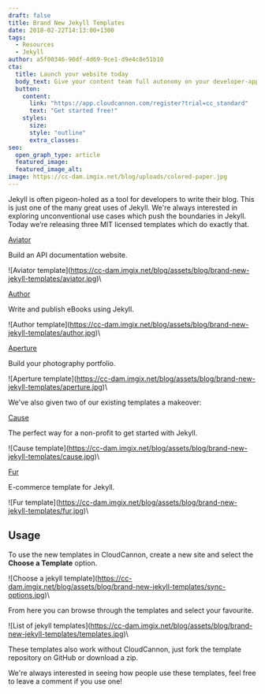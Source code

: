 ```yaml
---
draft: false
title: Brand New Jekyll Templates
date: 2018-02-22T14:13:00+1300
tags:
  - Resources
  - Jekyll
author: a5f00346-90df-4d69-9ce1-d9e4c8e51b10
cta:
  title: Launch your website today
  body_text: Give your content team full autonomy on your developer-approved tech stack with CloudCannon.
  button:
    content: 
      link: "https://app.cloudcannon.com/register?trial=cc_standard"
      text: "Get started free!"
    styles:
      size:
      style: "outline"
      extra_classes:
seo:
  open_graph_type: article
  featured_image:
  featured_image_alt:
image: https://cc-dam.imgix.net/blog/uploads/colored-paper.jpg
---
```

Jekyll is often pigeon-holed as a tool for developers to write their blog. This is just one of the many great uses of Jekyll. We're always interested in exploring unconventional use cases which push the boundaries in Jekyll. Today we’re releasing three MIT licensed templates which do exactly that.

[Aviator](https://learn.cloudcannon.com/templates/aviator/)

Build an API documentation website.

\!\[Aviator template](https://cc-dam.imgix.net/blog/assets/blog/brand-new-jekyll-templates/aviator.jpg)\

[Author](https://learn.cloudcannon.com/templates/author/)

Write and publish eBooks using Jekyll.

\!\[Author template](https://cc-dam.imgix.net/blog/assets/blog/brand-new-jekyll-templates/author.jpg)\

[Aperture](https://learn.cloudcannon.com/templates/aperture/)

Build your photography portfolio.

\!\[Aperture template](https://cc-dam.imgix.net/blog/assets/blog/brand-new-jekyll-templates/aperture.jpg)\

We've also given two of our existing templates a makeover:

[Cause](https://learn.cloudcannon.com/templates/cause/)

The perfect way for a non-profit to get started with Jekyll.

\!\[Cause template](https://cc-dam.imgix.net/blog/assets/blog/brand-new-jekyll-templates/cause.jpg)\

[Fur](https://learn.cloudcannon.com/templates/fur/)

E-commerce template for Jekyll.

\!\[Fur template](https://cc-dam.imgix.net/blog/assets/blog/brand-new-jekyll-templates/fur.jpg)\

## Usage

To use the new templates in CloudCannon, create a new site and select the **Choose a Template** option.

\!\[Choose a jekyll template](https://cc-dam.imgix.net/blog/assets/blog/brand-new-jekyll-templates/sync-options.jpg)\

From here you can browse through the templates and select your favourite.

\!\[List of jekyll templates](https://cc-dam.imgix.net/blog/assets/blog/brand-new-jekyll-templates/templates.jpg)\

These templates also work without CloudCannon, just fork the template repository on GitHub or download a zip.

We're always interested in seeing how people use these templates, feel free to leave a comment if you use one\!
